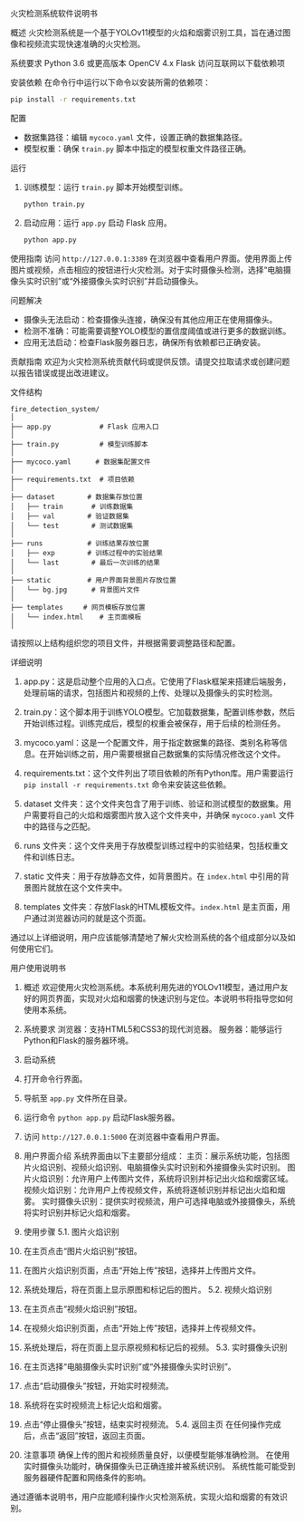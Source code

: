 火灾检测系统软件说明书

概述
火灾检测系统是一个基于YOLOv11模型的火焰和烟雾识别工具，旨在通过图像和视频流实现快速准确的火灾检测。

系统要求
Python 3.6 或更高版本
OpenCV 4.x
Flask
访问互联网以下载依赖项

安装依赖
在命令行中运行以下命令以安装所需的依赖项：
```bash
pip install -r requirements.txt
```

配置
- 数据集路径：编辑 `mycoco.yaml` 文件，设置正确的数据集路径。
- 模型权重：确保 `train.py` 脚本中指定的模型权重文件路径正确。

运行
1. 训练模型：运行 `train.py` 脚本开始模型训练。
   ```bash
   python train.py
   ```
2. 启动应用：运行 `app.py` 启动 Flask 应用。
   ```bash
   python app.py
   ```

使用指南
访问 `http://127.0.0.1:3389` 在浏览器中查看用户界面。使用界面上传图片或视频，点击相应的按钮进行火灾检测。对于实时摄像头检测，选择“电脑摄像头实时识别”或“外接摄像头实时识别”并启动摄像头。

问题解决
- 摄像头无法启动：检查摄像头连接，确保没有其他应用正在使用摄像头。
- 检测不准确：可能需要调整YOLO模型的置信度阈值或进行更多的数据训练。
- 应用无法启动：检查Flask服务器日志，确保所有依赖都已正确安装。

贡献指南
欢迎为火灾检测系统贡献代码或提供反馈。请提交拉取请求或创建问题以报告错误或提出改进建议。

文件结构
```
fire_detection_system/
│
├── app.py            # Flask 应用入口
│
├── train.py          # 模型训练脚本
│
├── mycoco.yaml      # 数据集配置文件
│
├── requirements.txt  # 项目依赖
│
├── dataset        # 数据集存放位置
│   ├── train       # 训练数据集
│   ├── val        # 验证数据集
│   └── test        # 测试数据集
│
├── runs           # 训练结果存放位置
│   ├── exp        # 训练过程中的实验结果
│   └── last        # 最后一次训练的结果
│
├── static         # 用户界面背景图片存放位置
│   └── bg.jpg      # 背景图片文件
│
├── templates     # 网页模板存放位置
│   └── index.html    # 主页面模板
│
```

请按照以上结构组织您的项目文件，并根据需要调整路径和配置。

详细说明

1. app.py：这是启动整个应用的入口点。它使用了Flask框架来搭建后端服务，处理前端的请求，包括图片和视频的上传、处理以及摄像头的实时检测。

2. train.py：这个脚本用于训练YOLO模型。它加载数据集，配置训练参数，然后开始训练过程。训练完成后，模型的权重会被保存，用于后续的检测任务。

3. mycoco.yaml：这是一个配置文件，用于指定数据集的路径、类别名称等信息。在开始训练之前，用户需要根据自己数据集的实际情况修改这个文件。

4. requirements.txt：这个文件列出了项目依赖的所有Python库。用户需要运行 `pip install -r requirements.txt` 命令来安装这些依赖。

5. dataset 文件夹：这个文件夹包含了用于训练、验证和测试模型的数据集。用户需要将自己的火焰和烟雾图片放入这个文件夹中，并确保 `mycoco.yaml` 文件中的路径与之匹配。

6. runs 文件夹：这个文件夹用于存放模型训练过程中的实验结果，包括权重文件和训练日志。

7. static 文件夹：用于存放静态文件，如背景图片。在 `index.html` 中引用的背景图片就放在这个文件夹中。

8. templates 文件夹：存放Flask的HTML模板文件。`index.html` 是主页面，用户通过浏览器访问的就是这个页面。

通过以上详细说明，用户应该能够清楚地了解火灾检测系统的各个组成部分以及如何使用它们。





用户使用说明书
1. 概述
欢迎使用火灾检测系统。本系统利用先进的YOLOv11模型，通过用户友好的网页界面，实现对火焰和烟雾的快速识别与定位。本说明书将指导您如何使用本系统。

2. 系统要求
浏览器：支持HTML5和CSS3的现代浏览器。
服务器：能够运行Python和Flask的服务器环境。

3. 启动系统
1. 打开命令行界面。
2. 导航至 `app.py` 文件所在目录。
3. 运行命令 `python app.py` 启动Flask服务器。
4. 访问 `http://127.0.0.1:5000` 在浏览器中查看用户界面。

4. 用户界面介绍
系统界面由以下主要部分组成：
主页：展示系统功能，包括图片火焰识别、视频火焰识别、电脑摄像头实时识别和外接摄像头实时识别。
图片火焰识别：允许用户上传图片文件，系统将识别并标记出火焰和烟雾区域。
视频火焰识别：允许用户上传视频文件，系统将逐帧识别并标记出火焰和烟雾。
实时摄像头识别：提供实时视频流，用户可选择电脑或外接摄像头，系统将实时识别并标记火焰和烟雾。
5. 使用步骤
5.1. 图片火焰识别
1. 在主页点击“图片火焰识别”按钮。
2. 在图片火焰识别页面，点击“开始上传”按钮，选择并上传图片文件。
3. 系统处理后，将在页面上显示原图和标记后的图片。
5.2. 视频火焰识别
1. 在主页点击“视频火焰识别”按钮。
2. 在视频火焰识别页面，点击“开始上传”按钮，选择并上传视频文件。
3. 系统处理后，将在页面上显示原视频和标记后的视频。
5.3. 实时摄像头识别
1. 在主页选择“电脑摄像头实时识别”或“外接摄像头实时识别”。
2. 点击“启动摄像头”按钮，开始实时视频流。
3. 系统将在实时视频流上标记火焰和烟雾。
4. 点击“停止摄像头”按钮，结束实时视频流。
5.4. 返回主页
在任何操作完成后，点击“返回”按钮，返回主页面。

6. 注意事项
确保上传的图片和视频质量良好，以便模型能够准确检测。
在使用实时摄像头功能时，确保摄像头已正确连接并被系统识别。
系统性能可能受到服务器硬件配置和网络条件的影响。

通过遵循本说明书，用户应能顺利操作火灾检测系统，实现火焰和烟雾的有效识别。






